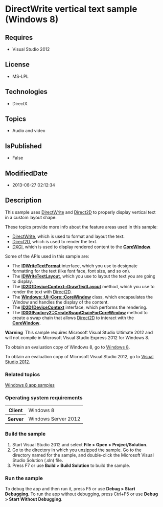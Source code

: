 # DirectWrite vertical text sample (Windows 8)
## Requires
* Visual Studio 2012
## License
* MS-LPL
## Technologies
* DirectX
## Topics
* Audio and video
## IsPublished
* False
## ModifiedDate
* 2013-06-27 02:12:34
## Description

<div id="mainSection">
<p>This sample uses <a href="http://msdn.microsoft.com/library/windows/apps/dd368038">
DirectWrite</a> and <a href="http://msdn.microsoft.com/library/windows/apps/dd370990">
Direct2D</a> to properly display vertical text in a custom layout shape. </p>
<p>These topics provide more info about the feature areas used in this sample:</p>
<ul>
<li><a href="http://msdn.microsoft.com/library/windows/apps/dd368038">DirectWrite</a>, which is used to format and layout the text.
</li><li><a href="http://msdn.microsoft.com/library/windows/apps/dd370990">Direct2D</a>, which is used to render the text.
</li><li><a href="http://msdn.microsoft.com/library/windows/apps/hh404534">DXGI</a>, which is used to display rendered content to the
<a href="http://msdn.microsoft.com/library/windows/apps/br208225"><b>CoreWindow</b></a>.
</li></ul>
<p></p>
<p>Some of the APIs used in this sample are:</p>
<ul>
<li>The <a href="http://msdn.microsoft.com/library/windows/apps/dd316628"><b>IDWriteTextFormat</b></a> interface, which you use to designate formatting for the text (like font face, font size, and so on).
</li><li>The <a href="http://msdn.microsoft.com/library/windows/apps/dd316718"><b>IDWriteTextLayout</b></a>, which you use to layout the text you are going to display.
</li><li>The <a href="http://msdn.microsoft.com/library/windows/apps/dd371913"><b>ID2D1DeviceContext::DrawTextLayout</b></a> method, which you use to render the text with
<a href="http://msdn.microsoft.com/library/windows/apps/dd370990">Direct2D</a>. </li><li>The <a href="http://msdn.microsoft.com/library/windows/apps/br208225"><b>Windows::UI::Core::CoreWindow</b></a> class, which encapsulates the Window and handles the display of the content.
</li><li>The <a href="http://msdn.microsoft.com/library/windows/apps/hh404479"><b>ID2D1DeviceContext</b></a> interface, which performs the rendering.
</li><li>The <a href="http://msdn.microsoft.com/library/windows/apps/hh404559"><b>IDXGIFactory2::CreateSwapChainForCoreWindow</b></a> method to create a swap chain that allows
<a href="http://msdn.microsoft.com/library/windows/apps/dd370990">Direct2D</a> to interact with the
<a href="http://msdn.microsoft.com/library/windows/apps/br208225"><b>CoreWindow</b></a>.
</li></ul>
<p></p>
<p class="note"><b>Warning</b>&nbsp;&nbsp;This sample requires Microsoft Visual Studio Ultimate&nbsp;2012 and will not compile in Microsoft Visual Studio Express&nbsp;2012 for Windows&nbsp;8.</p>
<p>To obtain an evaluation copy of Windows&nbsp;8, go to <a href="http://go.microsoft.com/fwlink/p/?linkid=241655">
Windows&nbsp;8</a>.</p>
<p>To obtain an evaluation copy of Microsoft Visual Studio&nbsp;2012, go to <a href="http://go.microsoft.com/fwlink/p/?linkid=241656">
Visual Studio&nbsp;2012</a>.</p>
<h3><a id="related_topics"></a>Related topics</h3>
<dl><dt><a href="http://go.microsoft.com/fwlink/p/?LinkID=227694">Windows 8 app samples</a>
</dt></dl>
<h3>Operating system requirements</h3>
<table>
<tbody>
<tr>
<th>Client</th>
<td><dt>Windows&nbsp;8 </dt></td>
</tr>
<tr>
<th>Server</th>
<td><dt>Windows Server&nbsp;2012 </dt></td>
</tr>
</tbody>
</table>
<h3>Build the sample</h3>
<ol>
<li>Start Visual Studio&nbsp;2012 and select <b>File &gt; Open &gt; Project/Solution</b>.
</li><li>Go to the directory in which you unzipped the sample. Go to the directory named for the sample, and double-click the Microsoft Visual Studio Solution (.sln) file.
</li><li>Press F7 or use <b>Build &gt; Build Solution</b> to build the sample. </li></ol>
<h3>Run the sample</h3>
<p>To debug the app and then run it, press F5 or use <b>Debug &gt; Start Debugging</b>. To run the app without debugging, press Ctrl&#43;F5 or use
<b>Debug &gt; Start Without Debugging</b>.</p>
</div>
